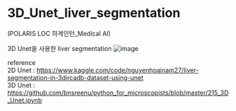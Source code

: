 # 3D_Unet_liver_segmentation

(POLARIS LOC 하계인턴_Medical AI)

3D Unet을 사용한 liver segmentation
![image](https://user-images.githubusercontent.com/94373997/229052995-95f17dee-2325-43ab-9ae2-a8e06684aa7a.png)



reference  
2D Unet : https://www.kaggle.com/code/nguyenhoainam27/liver-segmentation-in-3dircadb-dataset-using-unet  
3D Unet : https://github.com/bnsreenu/python_for_microscopists/blob/master/215_3D_Unet.ipynb
